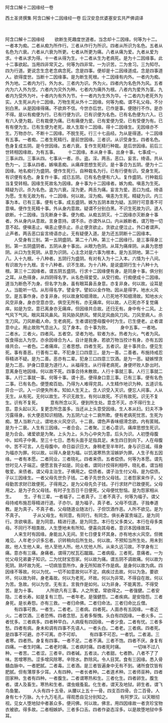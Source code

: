 阿含口解十二因缘经一卷


西土圣贤撰集
阿含口解十二因缘经一卷
后汉安息优婆塞安玄共严佛调译


　　

阿含口解十二因缘经
　　欲断生死趣度世道者。当念却十二因缘。何等为十二。一者本为痴。二者从痴为所作行。三者从作行为所识。四者从所识为名色。五者从名色为六衰。六者从六衰为所更。七者从所更为痛。八者从痛为爱。九者从爱为求。十者从求为得。十一者从得为生。十二者从生为老病死。是为十二因缘事。此十二事欲起。当用四非常灭之。何等为四非常。一为识苦。二为舍习。三为知尽。四为行道。更说念生念老念病念死。念是四事。便却是十二因缘道成。念是四事道人。欲得度世。当断十二因缘事。是为断生死根。十二因缘有内外。一者内为痴。外为地。二者内为行。外为水。三者内为识。外为火。四者内为名色外为风。五者内为六入外为空。六者内为灾外为种。七者内为痛外为根。八者内为爱外为茎。九者内为受外为叶。十者内为有外为节。十一者内为生外为华。十二者内为老死外为实。人生死从内十二因缘。万物生死从外十二因缘。何等为痴。谓不礼父母。不分别白黑。从是因缘得痛。不欲弃不信。今世亦后世。已作是事。便随行不作。是亦不得。是以有痴便为行。已有行便为识。已有识便为名色。已有名色便为六入。已有六入便为栽。已有栽便为痛。已有痛便为爱。已有爱便为受。已有受便为有。已有有便为生。已有生便为老死。故人生取十二因缘。得十二因缘生。无因缘亦不生。万物亦尔。不断十二因缘。不脱生死。行三十七品经。为从是得道。十二因缘有五事。一者痴。二者生死精行。是前世因缘。三者识。从识受身生。四者名色。色身复成五阴。是今世因缘。五者六衰。复作生死精行种栽。是后世因缘。前后三世转相因缘故。为有五事。
　　十二因缘。本从身十事。出身十事。七事成一。三事从四。三事从四。七事从一者。杀。盗。淫。两舌。恶口。妄言。绮语。共从色为一。三事从四者。嫉嗔恚痴。从痛痒思想生死识。是十事合为五阴。便为十二因缘。地名痴行为盛阴。便作生死行。自种栽名为行。已有行便有识。受身生死。有识便有名色。身复作十事。成已五阴。已有名色便有六入。复作盛阴。行种栽后当复受转相。因缘生死故名为因缘。身十事为十二因缘者。嫉为痴。嗔恚为生死。精疑为识。杀为名色。盗为六衰。淫为更。两舌为痛。妄言为爱。恶口为成。绮语为愿。生有无故为有。十二因缘。何以故。淫为痴。嗔恚为生死。精疑为识。内三事为本。已有三事。便有七事。成五盛阴。嫉为五阴本故为疑。五阴行可意善不可意嗔。便作生死精十事。外从身内意故。疑谓不分别白黑。不识生死故为识。道人欲断。十二因缘。当先断身十事。便为痴。从痴五阴灭。十二因缘亦灭断身十事者。外从身内从意故。言身意持。谓不杀。亦谓外从口。内从嫉断者。谓万物一切意不起。便嗔恚止。嗔恚止便杀止。杀止便贪欲止。贪欲止便泣止。外口者谓声。止声者。两舌恶口妄言绮语亦止。无有疑便入道。是为还五阴断十二因缘本。
　　人受身有三别。第一五阴盛阴。第二十八种。第三十二因缘行。是三事得身三别。第一五阴盛阴者。五阴从身十事出。从眼为色阴。从耳为痛痒阴。从鼻为思想阴。从口为生死阴。从意为识阴。心主念对是六事为根本。是为五阴地。第二十八。入十九根。十八种者。五阴行为盛阴。有对有入为十二入本。六情为十八间。有识故为十九根。言十八种者。识不生故。为十八种。是说盛阴行生十八种十九根。第三十二因缘者。谓五阴五盛阴。行求十二因缘便有身。是同身十事。俱分别之耳。从色得身。从四阴得名字。从名色得爱受。从受行痴。行痴便成十二因缘。道当为断色不为身。但名字为身。虽有眼耳鼻舌身意。亦复非身。何以故。设耳是人。当能听一切。从形得名字。譬金字。譬如以金作物。因从是得字。地水火风空。是五事作身。亦复非身。何以故身知细滑故。人已死地不知细滑故。知地水火风空非身。身亦空意亦空。俱空无所有。亦无痛痒。何以故。人已死亦不复觉痛痒。如是为空。意已离身亦无痛痒。但因缘共合故。还归无有。身中有十二风。上气风下气风。眼风耳风鼻风。背风胁风脐风。臂风足风曲风刀风。刀风至病人。杀生刀风。刀风断截人命。生老病死。生者谓初堕母腹中时为生。已生便老。止者谓意中止。用止故败气息出入。见了身本。合十事为败。
　　身中五事。一者地。二者水。三者火。四者风。五者空。坚者为地。软者为水。热者为火。气者为风。饭食得出入为空。亦余因缘合为人。自计是我身。若欲万物当挍计有身。亦有五因缘共合。一者色。二者痛痒。三者思想。四者生死。五者识。是十事共合。便见生死。事有善恶。行善有二辈。不犯身三口四意三。是为一善。二善者。布施持戒忍辱精进不疑。是为二善。恶亦有二辈。犯身三口四意三饮酒。是为一恶。疑嫉悭贪是为二恶。护身口意是为道行人。从福得生。从行得老病死。身便坏败人卧出时。意离身在地因缘。何以故不死。四事合持未散故。人行十事就三事。人行三事就二事。人行二事就一事。何等十事。谓十恶。便得身口意三事。已有三事。便有名色二事。已有名色。便堕痴百劫。乃得为人难得完具。人生精作地识为种。五道识名异合一识。入一识便失所本。知如人生天上。含人识受入天识。便忘人间事。人从无生。从有死。无何以故生。不识无故生。有何以故死。不识有故死。识无不复生。识有不复死。
　　意有所念以灭。便到所生处。意念不灭。亦不得行生上意。意头起以灭。复更念所念虽多。当还从上头意受因缘。生人本从妇。妇夫不净污露得身。长大便恶知识相随。为五阴六止十二衰所欺。便有老病死忧苦。生死为痴。慧人当断六止。谓地水火风空识。十二衰。谓色声香味细滑念欲。内有匿贼。是为十二衰。人生有三因缘。一者合会。二者聚。三者心意识。痛痒思想生死识。是为合会。诸爱欲是为聚。上头为上。头为心中央为意。后头为识。人初堕母腹中。如鸡子中黄。至三十七日。悉有头面手足指具足。未生四日到向下。人在母腹中。苦不可言。人在母腹中。命日益识日大。身稍老至半年时。身与识日减。得身为福亦为罪。何以故。以得人身是为福。以饥渴寒热贪淫嫉妒为罪。人生子有五因缘。一者有本愿。二者同业。三者晓礼。四者来债。五者偿债。何等为本愿。谓先世时见人子端正。便愿言我子如是。同业者。谓同计挍得利相呼。晓礼者。谓当相敬爱。来债者。谓父母主治生。子横用之。偿债者。谓子治生付父母。是为偿债。子以三因缘生。一者父母先世负子钱。二者子先世负父母钱。三者怨家来作子。父母勤苦求财已致便死。子得用之。是为父母先负子钱。子行求财产已致便死。父母用之。是为子负父母钱。有时子生百日千日便死。父母便忧愁恼。是为怨家相从生。
　　生。子有三辈。一者福子。二者真子。三者不真子。何等为福子。谓父母持戒布施忍辱精进行道。子亦尔。是为福子。真子者。父母不信道。子独奉道教。是为真子。不真子者。父母随道业随法行。子但饮酒作恶。人所不欲见。是为不真子。
　　子从父母生。有同意。有同行。有同念。俱长寿富贵端正。是为同行。贪欲嗔恚。是为同意。精进行道。是为同念。本行在父多类父。本行在母多类母。不同行不相类故。人生堕地未有所知。便喜向其母者。意识本因缘故耳。
　　人来生时有因缘。身能出入无间。至七日便复坏其身。亦有地水火风空。但微难见。人年老少识多忘者。识转稍向后所生处。何以故。不预知当所生处。用未到故。他人生他人来。他人至他人所。他人忧他人所。从来久远习故。不学身有三痛。意亦有三痛。身痛者。谓得刀杖瓦石蹴蹋。二者病瘦。三者死。意痛者。一为忧父母兄弟妻子知识。二为忧财宝怨家。何以故为痛。谓五阴不调故痛。何以故为死阴。熟坏故为死。一切病皆意所作。身无所知故不作是病。是身何以故为病。四因缘不等故。何以为忧。一切不如意故何以不定。病疾过去故。何以为急。要欲坏。何以故为碎。身老毒故。何以为老死。坏故。何以为非常。不得自在故。何以为苦。急故。何以为空。无有主。言我作是如何。以为非身。不能离苦。不得受苦。是为十事。
　　人所欲凡有三事。人之所爱。常欲得之。一者强健。二者安隐。三者长寿。如是复有三怨。一者年老。是强健怨。二者疾病。是安隐怨。三者身死。是长寿怨。亦有三救。一者归命佛。二者归命法。三者归命比丘僧。
　　有四事可畏。一者生。二者老。三者病。四者死。人面赤有五因缘。一者近火。二者饮酒。三者恐怖。四者念怒。五者多惭愧。头白有四因缘。一者火多。二者忧多。三者病多。四者种早白。人病瘦有四因缘。一者少食。二者有忧。三者多愁。四者有病。身未和调有四事不先语人。一者头白。二者老。三者病。四者死。是四事不可避。亦不可离。亦不可却。
　　有四事不可忍。一者饥。二者渴。三者寒。四者热。身复有四事。一者不足。二者不满。三者不饱。四者不厌。身复有四痛。一者生时痛。二者老时痛。三者病时痛。四者死时痛。
　　一切味不过八种。一者苦。二者涩。三者辛。四者碱。五者淡。六者甜。七者酢。八者不了了味。苦增寒热。涩多增风除寒。辛除水。酢除风。令人目冥。食有三因缘。悉入骨髓血脉中。一者肥腻。二者毒。三者酒。是三者皆遍身中无有不到。诸所食饮皆有肥腻。但有薄厚多少耳。人有四种。一者长者种。二者道术种。三者师巫种。四者田家种。生者有四种。一者腹生。二者谓寒热和生。三者化生。四者卵生。腹生者。谓人及畜生。寒热和生者。谓虫蛾蚤虱。化生者。谓天及地狱。卵生者。谓飞鸟鱼鳖。
　　人头有四十五骨。从腰以上五十一骨。四支百四骨。合二百骨。人身有七十万脉。九十九万毛孔。得观悉自见分别知之。
　　有阿罗汉。以天眼彻视。见女人堕地狱中者甚众多。便问佛。何以故。佛言。用四因缘故一者贪珍宝物衣被欲。得多故。二者相嫉妒。三者多口舌。四者作姿态淫多。以是故堕地狱中多耳。


